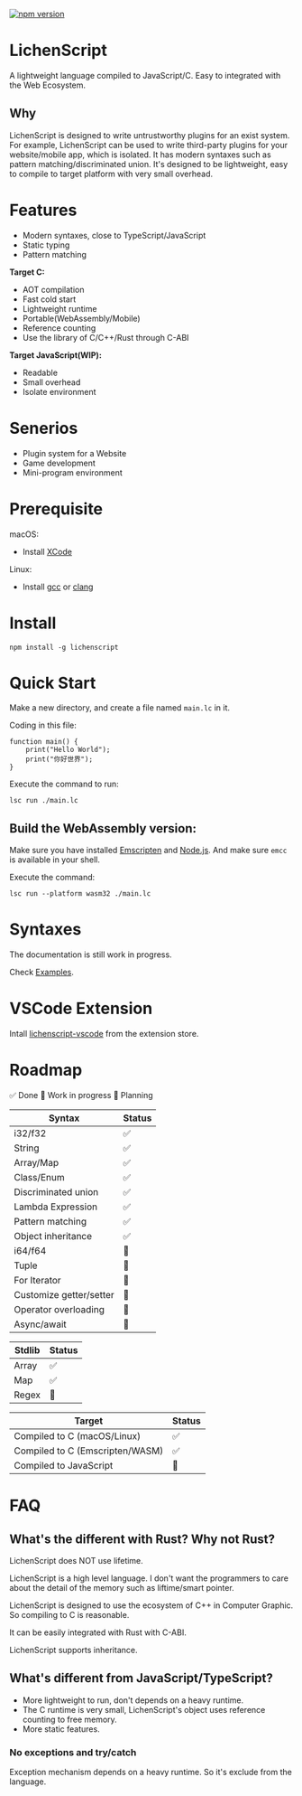 
[![npm version](https://img.shields.io/npm/v/lichenscript.svg)](https://www.npmjs.com/package/lichenscript)


# LichenScript

A lightweight language compiled to JavaScript/C.
Easy to integrated with the Web Ecosystem.

## Why

LichenScript is designed to write untrustworthy plugins for an exist system.
For example, LichenScript can be used to write third-party plugins for your website/mobile app, which is isolated.
It has modern syntaxes such as pattern matching/discriminated union.
It's designed to be lightweight, easy to compile to target platform with very small overhead.

# Features

- Modern syntaxes, close to TypeScript/JavaScript
- Static typing
- Pattern matching

**Target C:**

- AOT compilation
- Fast cold start
- Lightweight runtime
- Portable(WebAssembly/Mobile)
- Reference counting
- Use the library of C/C++/Rust through C-ABI

**Target JavaScript(WIP):**

- Readable
- Small overhead
- Isolate environment

# Senerios

- Plugin system for a Website
- Game development
- Mini-program environment

# Prerequisite

macOS:

- Install [XCode](https://developer.apple.com/xcode/)

Linux:

- Install [gcc](https://gcc.gnu.org/) or [clang](https://clang.llvm.org/)

# Install

```
npm install -g lichenscript
```

# Quick Start

Make a new directory, and create a file named `main.lc` in it.

Coding in this file:

```
function main() {
    print("Hello World");
    print("你好世界");
}
```

Execute the command to run:

```shell
lsc run ./main.lc
```

## Build the WebAssembly version:

Make sure you have installed [Emscripten](https://emscripten.org/)
and [Node.js](https://nodejs.org/).
And make sure `emcc` is available in your shell.

Execute the command:

```shell
lsc run --platform wasm32 ./main.lc
```

# Syntaxes

The documentation is still work in progress.

Check [Examples](./examples/).

# VSCode Extension

Intall [lichenscript-vscode](https://github.com/vincentdchan/lichenscript-vscode) from the extension store.

# Roadmap

✅ Done
🔨 Work in progress
📖 Planning

| Syntax | Status |
| ------ | ------ |
| i32/f32 | ✅ |
| String | ✅ |
| Array/Map | ✅ |
| Class/Enum | ✅ |
| Discriminated union | ✅ |
| Lambda Expression | ✅ |
| Pattern matching | ✅ |
| Object inheritance | ✅ |
| i64/f64 | 🔨 |
| Tuple | 🔨 |
| For Iterator | 🔨 |
| Customize getter/setter | 🔨 |
| Operator overloading | 📖 |
| Async/await | 📖 |

| Stdlib | Status |
| ------ | ------ |
| Array | ✅ |
| Map | ✅ |
| Regex | 📖 |

| Target | Status |
| ------ | ------ |
| Compiled to C (macOS/Linux) | ✅ |
| Compiled to C (Emscripten/WASM) | ✅ |
| Compiled to JavaScript | 🔨 |

# FAQ

## What's the different with Rust? Why not Rust?

LichenScript does NOT use lifetime.

LichenScript is a high level language.
I don't want the programmers to care about the detail
of the memory such as liftime/smart pointer.

LichenScript is designed to use the ecosystem of C++ in
Computer Graphic. So compiling to C is reasonable.

It can be easily integrated with Rust with C-ABI.

LichenScript supports inheritance.

## What's different from JavaScript/TypeScript?

- More lightweight to run, don't depends on a heavy runtime.
- The C runtime is very small, LichenScript's object uses reference counting to free memory.
- More static features.

### No exceptions and try/catch

Exception mechanism depends on a heavy runtime.
So it's exclude from the language.
